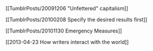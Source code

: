 [[TumblrPosts/20091206 "Unfettered" capitalism]]  

[[TumblrPosts/20100208 Specify the desired results first]]  

[[TumblrPosts/20101130 Emergency Measures]]  

[[2013-04-23 How writers interact with the world]]  




